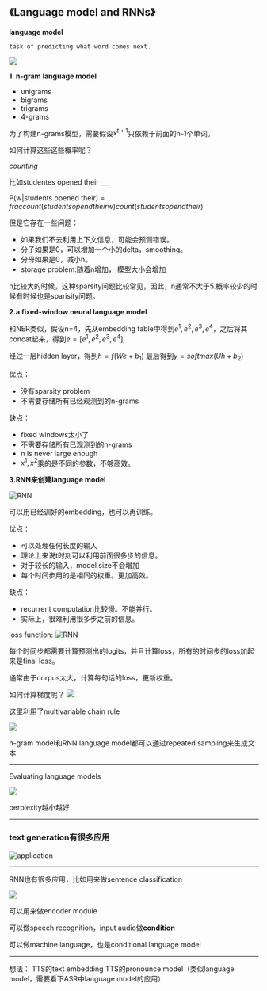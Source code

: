 ## 《Language model and RNNs》 ##

**language model**

    task of predicting what word comes next.

![](http://latex.codecogs.com/gif.latex?P(x^{x+1}|x^t,...,x^1))

**1. n-gram language model**

- unigrams
- bigrams
- trigrams
- 4-grams

为了构建n-grams模型，需要假设$x^{t+1}$只依赖于前面的n-1个单词。

如何计算这些这些概率呢？  

*counting*

比如studentes opened their ___

P(w|students opened their) = $frac{count(students opend their w)}{count(students opend their)}$

但是它存在一些问题：
- 如果我们不去利用上下文信息，可能会预测错误。
- 分子如果是0，可以增加一个小的delta，smoothing。
- 分母如果是0，减小n。
- storage problem:随着n增加， 模型大小会增加

n比较大的时候，这种sparsity问题比较常见，因此，n通常不大于5.概率较少的时候有时候也是sparisity问题。

**2.a fixed-window neural language model**

和NER类似，假设n=4，先从embedding table中得到$e^1, e^2, e^3, e^4$，之后将其concat起来，得到$e = [e^1, e^2, e^3, e^4]$,

经过一层hidden layer，得到$h=f(We + b_1)$
最后得到$y=softmax(Uh+b_2)$

优点：
- 没有sparsity problem
- 不需要存储所有已经观测到的n-grams

缺点：
- fixed windows太小了
- 不需要存储所有已观测到的n-grams
- n is never large enough
- $x^1, x^2$乘的是不同的参数，不够高效。

**3.RNN来创建language model**

![RNN](1.PNG)







可以用已经训好的embedding，也可以再训练。

优点：
- 可以处理任何长度的输入
- 理论上来说t时刻可以利用前面很多步的信息。
- 对于较长的输入，model size不会增加
- 每个时间步用的是相同的权重。更加高效。

缺点：
- recurrent computation比较慢。不能并行。
- 实际上，很难利用很多步之前的信息。


loss function:
![RNN](2.PNG)

每个时间步都需要计算预测出的logits，并且计算loss，所有的时间步的loss加起来是final loss。

通常由于corpus太大，计算每句话的loss，更新权重。


如何计算梯度呢？
![](3.PNG)

这里利用了multivariable chain rule

![](4.PNG)



n-gram model和RNN language model都可以通过repeated sampling来生成文本


-----
Evaluating language models

![](5.PNG)

perplexity越小越好

----
### text generation有很多应用

![application](6.PNG)




----
RNN也有很多应用，比如用来做sentence classification


![](7.PNG)


可以用来做encoder module

可以做speech recognition，input audio做**condition**

可以做machine language，也是conditional language model





------
想法：
TTS的text embedding
TTS的pronounce model（类似language model，需要看下ASR中language model的应用）